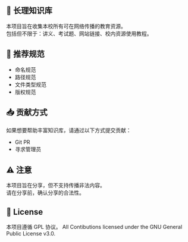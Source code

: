 ## 📖 长理知识库
本项目旨在收集本校所有可在网络传播的教育资源。  
包括但不限于：讲义、考试题、网站链接、校内资源使用教程。


## 📏 推荐规范
- 命名规范
- 路径规范
- 文件类型规范
- 版权规范


## 📥 贡献方式
如果想要帮助丰富知识库，请通过以下方式提交贡献：
- Git PR
- 寻求管理员


## ⚠️ 注意
本项目旨在分享，但不支持传播非法内容。  
请在分享前，确认分享的合法性。

## 📝 License
本项目遵循 GPL 协议。
All Contibutions licensed under the GNU General Public License v3.0.
